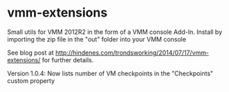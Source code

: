 vmm-extensions
==============

Small utils for VMM 2012R2 in the form of a VMM console Add-In.
Install by importing the zip file in the "out" folder into your VMM console

See blog post at http://hindenes.com/trondsworking/2014/07/17/vmm-extensions/ for further details.

Version 1.0.4: Now lists number of VM checkpoints in the "Checkpoints" custom property
